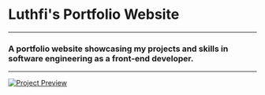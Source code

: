 # Luthfi's Portfolio Website
---
### A portfolio website showcasing my projects and skills in software engineering as a front-end developer.
---

[![Project Preview](https://github.com/user-attachments/assets/7cf210f7-8fb3-4392-aaac-86cb8f1687c2)](https://bit.ly/Luthfi-Web-Portfolio)
